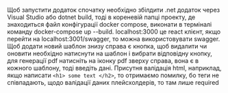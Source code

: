Щоб запустити додаток спочатку необхідно збілдити .net додаток через Visual Studio або dotnet build, тоді в кореневій папці проекту, де знаходиться файл конфігурації docker compose, виконати
в терміналі команду docker-compose up --build. localhost:3000 це react клієнт, якщо перейти на localhost:3001/swagger, то можна використовувати swagger. Щоб додати новий шаблон знизу справа
є кнопка, щоб видалити чи оновити необхідно натиснути на шаблон і вибрати відповідну кнопку, для генерації pdf натисніть на іконку pdf зверху справа, вона є в кожного шаблону, тоді введіть дані.
Присутня валідація html, наприклад, якщо написати `<h1> some text </h2>`, то отримаємо помилку, бо теги не співпадають, щодо валідації даних плейсхолдерів, то там лише required
